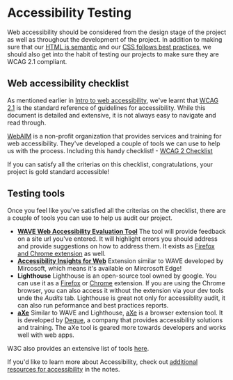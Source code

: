 # Accessibility Testing

Web accessibility should be considered from the design stage of the project as well as throughout the development of the project. In addition to making sure that our [HTML is semantic](https://github.com/HackerYou/bootcamp-notes/blob/master/accessibility/accessibility-and-semantic-html.md) and our [CSS follows best practices](https://github.com/HackerYou/bootcamp-notes/blob/master/accessibility/accessibility-and-css.md), we should also get into the habit of testing our projects to make sure they are WCAG 2.1 compliant.

## Web accessibility checklist

As mentioned earlier in [Intro to web accessibility](https://github.com/HackerYou/bootcamp-notes/blob/master/accessibility/intro-to-accessibility.md), we've learnt that [WCAG 2.1](https://www.w3.org/TR/WCAG21/) is the standard reference of guidelines for accessibility. While this document is detailed and extensive, it is not always easy to navigate and read through. 

[WebAIM](https://webaim.org/) is a non-profit organization that provides services and training for web accessibility. They've developed a couple of tools we can use to help us with the process. Including this handy checklist! - [WCAG 2 Checklist](https://webaim.org/standards/wcag/WCAG2Checklist.pdf)

If you can satisfy all the criterias on this checklist, congratulations, your project is gold standard accessible!

## Testing tools

Once you feel like you've satisfied all the criterias on the checklist, there are a couple of tools you can use to help us audit our project. 

- **[WAVE Web Accessibility Evaluation Tool](https://wave.webaim.org/)**
The tool will provide feedback on a site url you've entered. It will highlight errors you should address and provide suggestions on how to address them. It exists as [Firefox and Chrome extension](https://wave.webaim.org/extension/) as well.  
- **[Accessibility Insights for Web](https://chrome.google.com/webstore/detail/accessibility-insights-fo/pbjjkligggfmakdaogkfomddhfmpjeni?hl=en)**
Extension similar to WAVE developed by Mircosoft, which means it's available on Mircrosoft Edge!
- **Lighthouse**
Lighthouse is an open-source tool owned by google. You can use it as a [Firefox](https://addons.mozilla.org/en-US/firefox/addon/google-lighthouse/) or [Chrome](https://chrome.google.com/webstore/detail/lighthouse/blipmdconlkpinefehnmjammfjpmpbjk?hl=en) extension. If you are using the Chrome browser, you can also access it without the extension via your dev tools unde the *Audits* tab. Lighthouse is great not only for accessiblity audit, it can also run peformance and best practices reports. 
- **[aXe](https://www.deque.com/axe/)**
Similar to WAVE and Lighthouse, [aXe](https://www.deque.com/axe/) is a browser extension tool. It is developed by [Deque](https://www.deque.com/), a company that provides accessibility solutions and training. The aXe tool is geared more towards developers and works well with web apps. 

W3C also provides an extensive list of tools [here](https://www.w3.org/WAI/ER/tools/).

If you'd like to learn more about Accessibility, check out [additional resources for accessibility](https://github.com/HackerYou/bootcamp-notes/blob/master/accessibility/accessibility-resources.md) in the notes.